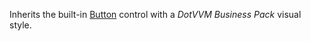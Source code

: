 Inherits the built-in [Button](~/controls/builtin/Button) control with a *DotVVM Business Pack* visual style.